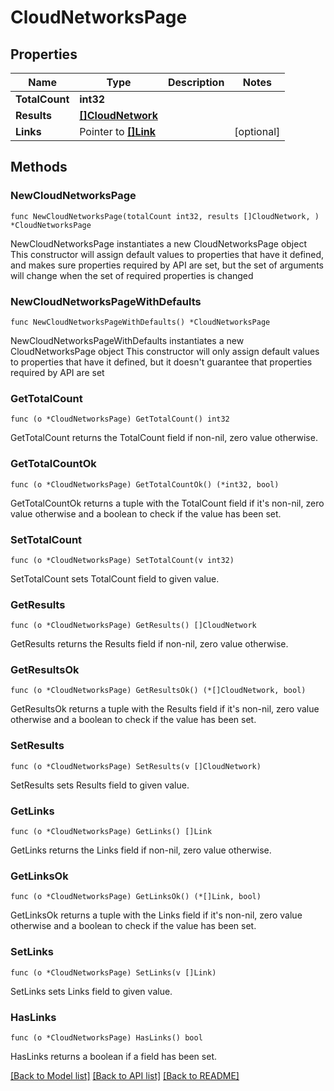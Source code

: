 # CloudNetworksPage

## Properties

Name | Type | Description | Notes
------------ | ------------- | ------------- | -------------
**TotalCount** | **int32** |  | 
**Results** | [**[]CloudNetwork**](CloudNetwork.md) |  | 
**Links** | Pointer to [**[]Link**](Link.md) |  | [optional] 

## Methods

### NewCloudNetworksPage

`func NewCloudNetworksPage(totalCount int32, results []CloudNetwork, ) *CloudNetworksPage`

NewCloudNetworksPage instantiates a new CloudNetworksPage object
This constructor will assign default values to properties that have it defined,
and makes sure properties required by API are set, but the set of arguments
will change when the set of required properties is changed

### NewCloudNetworksPageWithDefaults

`func NewCloudNetworksPageWithDefaults() *CloudNetworksPage`

NewCloudNetworksPageWithDefaults instantiates a new CloudNetworksPage object
This constructor will only assign default values to properties that have it defined,
but it doesn't guarantee that properties required by API are set

### GetTotalCount

`func (o *CloudNetworksPage) GetTotalCount() int32`

GetTotalCount returns the TotalCount field if non-nil, zero value otherwise.

### GetTotalCountOk

`func (o *CloudNetworksPage) GetTotalCountOk() (*int32, bool)`

GetTotalCountOk returns a tuple with the TotalCount field if it's non-nil, zero value otherwise
and a boolean to check if the value has been set.

### SetTotalCount

`func (o *CloudNetworksPage) SetTotalCount(v int32)`

SetTotalCount sets TotalCount field to given value.


### GetResults

`func (o *CloudNetworksPage) GetResults() []CloudNetwork`

GetResults returns the Results field if non-nil, zero value otherwise.

### GetResultsOk

`func (o *CloudNetworksPage) GetResultsOk() (*[]CloudNetwork, bool)`

GetResultsOk returns a tuple with the Results field if it's non-nil, zero value otherwise
and a boolean to check if the value has been set.

### SetResults

`func (o *CloudNetworksPage) SetResults(v []CloudNetwork)`

SetResults sets Results field to given value.


### GetLinks

`func (o *CloudNetworksPage) GetLinks() []Link`

GetLinks returns the Links field if non-nil, zero value otherwise.

### GetLinksOk

`func (o *CloudNetworksPage) GetLinksOk() (*[]Link, bool)`

GetLinksOk returns a tuple with the Links field if it's non-nil, zero value otherwise
and a boolean to check if the value has been set.

### SetLinks

`func (o *CloudNetworksPage) SetLinks(v []Link)`

SetLinks sets Links field to given value.

### HasLinks

`func (o *CloudNetworksPage) HasLinks() bool`

HasLinks returns a boolean if a field has been set.


[[Back to Model list]](../README.md#documentation-for-models) [[Back to API list]](../README.md#documentation-for-api-endpoints) [[Back to README]](../README.md)


